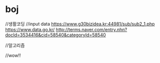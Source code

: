 # boj

//생활코딩
//input data
https://www.g30bizidea.kr:44981/sub/sub2_1.php
https://www.data.go.kr/
http://terms.naver.com/entry.nhn?docId=3534416&cid=58540&categoryId=58540


//알고리즘



//wow!!



